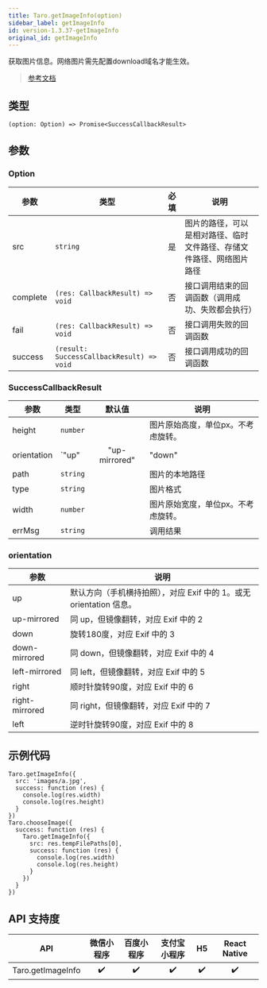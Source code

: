 ```yaml
---
title: Taro.getImageInfo(option)
sidebar_label: getImageInfo
id: version-1.3.37-getImageInfo
original_id: getImageInfo
---
```


获取图片信息。网络图片需先配置download域名才能生效。

> [参考文档](https://developers.weixin.qq.com/miniprogram/dev/api/media/image/wx.getImageInfo.html)

## 类型

```tsx
(option: Option) => Promise<SuccessCallbackResult>
```

## 参数

### Option

| 参数 | 类型 | 必填 | 说明 |
| --- | --- | :---: | --- |
| src | `string` | 是 | 图片的路径，可以是相对路径、临时文件路径、存储文件路径、网络图片路径 |
| complete | `(res: CallbackResult) => void` | 否 | 接口调用结束的回调函数（调用成功、失败都会执行） |
| fail | `(res: CallbackResult) => void` | 否 | 接口调用失败的回调函数 |
| success | `(result: SuccessCallbackResult) => void` | 否 | 接口调用成功的回调函数 |

### SuccessCallbackResult

| 参数 | 类型 | 默认值 | 说明 |
| --- | --- | :---: | --- |
| height | `number` |  | 图片原始高度，单位px。不考虑旋转。 |
| orientation | `"up" | "up-mirrored" | "down" | "down-mirrored" | "left-mirrored" | "right" | "right-mirrored" | "left"` | `"up"` | [拍照时设备方向](http://sylvana.net/jpegcrop/exif_orientation.html) |
| path | `string` |  | 图片的本地路径 |
| type | `string` |  | 图片格式 |
| width | `number` |  | 图片原始宽度，单位px。不考虑旋转。 |
| errMsg | `string` |  | 调用结果 |

### orientation

| 参数 | 说明 |
| --- | --- |
| up | 默认方向（手机横持拍照），对应 Exif 中的 1。或无 orientation 信息。 |
| up-mirrored | 同 up，但镜像翻转，对应 Exif 中的 2 |
| down | 旋转180度，对应 Exif 中的 3 |
| down-mirrored | 同 down，但镜像翻转，对应 Exif 中的 4 |
| left-mirrored | 同 left，但镜像翻转，对应 Exif 中的 5 |
| right | 顺时针旋转90度，对应 Exif 中的 6 |
| right-mirrored | 同 right，但镜像翻转，对应 Exif 中的 7 |
| left | 逆时针旋转90度，对应 Exif 中的 8 |

## 示例代码

```tsx
Taro.getImageInfo({
  src: 'images/a.jpg',
  success: function (res) {
    console.log(res.width)
    console.log(res.height)
  }
})
Taro.chooseImage({
  success: function (res) {
    Taro.getImageInfo({
      src: res.tempFilePaths[0],
      success: function (res) {
        console.log(res.width)
        console.log(res.height)
      }
    })
  }
})
```

## API 支持度

| API | 微信小程序 | 百度小程序 | 支付宝小程序 | H5 | React Native |
| :---: | :---: | :---: | :---: | :---: | :---: |
| Taro.getImageInfo | ✔️ | ✔️ | ✔️ | ✔️ | ✔️ |
